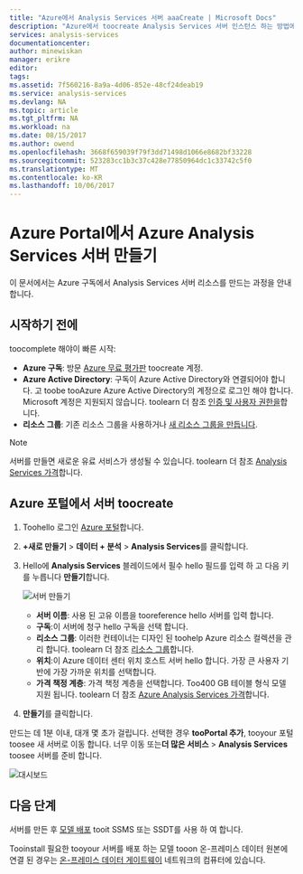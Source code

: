 ```yaml
---
title: "Azure에서 Analysis Services 서버 aaaCreate | Microsoft Docs"
description: "Azure에서 toocreate Analysis Services 서버 인스턴스 하는 방법에 대해 알아봅니다."
services: analysis-services
documentationcenter: 
author: minewiskan
manager: erikre
editor: 
tags: 
ms.assetid: 7f560216-8a9a-4d06-852e-48cf24deab19
ms.service: analysis-services
ms.devlang: NA
ms.topic: article
ms.tgt_pltfrm: NA
ms.workload: na
ms.date: 08/15/2017
ms.author: owend
ms.openlocfilehash: 3668f659039f79f3dd71498d1066e8682bf33228
ms.sourcegitcommit: 523283cc1b3c37c428e77850964dc1c33742c5f0
ms.translationtype: MT
ms.contentlocale: ko-KR
ms.lasthandoff: 10/06/2017
---
```

# <a name="create-an-azure-analysis-services-server-in-azure-portal"></a>Azure Portal에서 Azure Analysis Services 서버 만들기
이 문서에서는 Azure 구독에서 Analysis Services 서버 리소스를 만드는 과정을 안내합니다.

## <a name="before-you-begin"></a>시작하기 전에
toocomplete 해야이 빠른 시작:

* **Azure 구독**: 방문 [Azure 무료 평가판](https://azure.microsoft.com/offers/ms-azr-0044p/) toocreate 계정.
* **Azure Active Directory**: 구독이 Azure Active Directory와 연결되어야 합니다. 고 toobe tooAzure Azure Active Directory의 계정으로 로그인 해야 합니다. Microsoft 계정은 지원되지 않습니다. toolearn 더 참조 [인증 및 사용자 권한을](analysis-services-manage-users.md)합니다.
* **리소스 그룹**: 기존 리소스 그룹을 사용하거나 [새 리소스 그룹을 만듭니다](../azure-resource-manager/resource-group-overview.md).

> [!NOTE]
> 서버를 만들면 새로운 유료 서비스가 생성될 수 있습니다. toolearn 더 참조 [Analysis Services 가격](https://azure.microsoft.com/pricing/details/analysis-services/)합니다.
> 
> 

## <a name="toocreate-a-server-in-azure-portal"></a>Azure 포털에서 서버 toocreate
1. Toohello 로그인 [Azure 포털](https://portal.azure.com)합니다.  
2. **+새로 만들기** > **데이터 + 분석** > **Analysis Services**를 클릭합니다.
3. Hello에 **Analysis Services** 블레이드에서 필수 hello 필드를 입력 하 고 다음 키를 누릅니다 **만들기**합니다.
   
    ![서버 만들기](./media/analysis-services-create-server/aas-create-server-blade.png)
   
   * **서버 이름**: 사용 된 고유 이름을 tooreference hello 서버를 입력 합니다.
   * **구독**:이 서버에 청구 hello 구독을 선택 합니다.
   * **리소스 그룹**: 이러한 컨테이너는 디자인 된 toohelp Azure 리소스 컬렉션을 관리 합니다. toolearn 더 참조 [리소스 그룹](../azure-resource-manager/resource-group-overview.md)합니다.
   * **위치**:이 Azure 데이터 센터 위치 호스트 서버 hello 합니다. 가장 큰 사용자 기반에 가장 가까운 위치를 선택합니다.
   * **가격 책정 계층**: 가격 책정 계층을 선택합니다. Too400 GB 테이블 형식 모델 지원 됩니다. toolearn 더 참조 [Azure Analysis Services 가격](https://azure.microsoft.com/pricing/details/analysis-services/)합니다.
4. **만들기**를 클릭합니다.

만드는 데 1분 이내, 대개 몇 초가 걸립니다. 선택한 경우 **tooPortal 추가**, tooyour 포털 toosee 새 서버로 이동 합니다. 너무 이동 또는**더 많은 서비스** > **Analysis Services** toosee 서버를 준비 합니다.

 ![대시보드](./media/analysis-services-create-server/aas-create-server-dashboard.png)


## <a name="next-steps"></a>다음 단계
서버를 만든 후 [모델 배포](analysis-services-deploy.md) tooit SSMS 또는 SSDT를 사용 하 여 합니다.

Tooinstall 필요한 tooyour 서버를 배포 하는 모델 tooon 온-프레미스 데이터 원본에 연결 된 경우는 [온-프레미스 데이터 게이트웨이](analysis-services-gateway.md) 네트워크의 컴퓨터에 있습니다.

